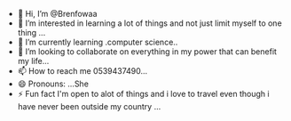 - 👋 Hi, I’m @Brenfowaa
- 👀 I’m interested in learning a lot of things and not just limit myself to one thing ...
- 🌱 I’m currently learning .computer science..
- 💞️ I’m looking to collaborate on everything in my power that can benefit my life...
- 📫 How to reach me 0539437490...
- 😄 Pronouns: ...She
- ⚡ Fun fact I'm open to alot of things and i love to travel even though i have never been outside my country ...

<!---
Brenfowaa/Brenfowaa is a ✨ special ✨ repository because its `README.md` (this file) appears on your GitHub profile.
You can click the Preview link to take a look at your changes.
--->
